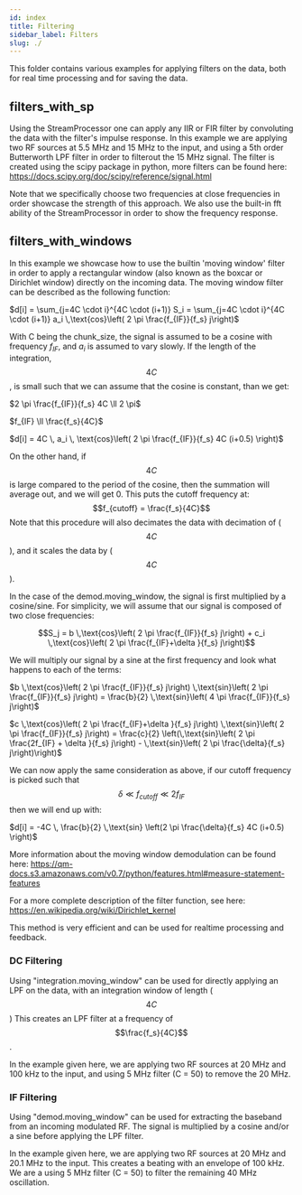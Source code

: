 ```yaml
---
id: index
title: Filtering
sidebar_label: Filters
slug: ./
---
```


This folder contains various examples for applying filters on the data, both for real time processing and for saving the
data.

## filters_with_sp

Using the StreamProcessor one can apply any IIR or FIR filter by convoluting the data with the filter's impulse response.
In this example we are applying two RF sources at 5.5 MHz and 15 MHz to the input, and using a 5th order Butterworth LPF filter in order to filterout the 15 MHz signal.
The filter is created using the scipy package in python, more filters can be found here:
https://docs.scipy.org/doc/scipy/reference/signal.html

Note that we specifically choose two frequencies at close frequencies in order showcase the strength of this approach.
We also use the built-in fft ability of the StreamProcessor in order to show the frequency response.

## filters_with_windows

In this example we showcase how to use the builtin 'moving window' filter in order to apply a rectangular window (also known as the boxcar or Dirichlet window) directly on the incoming data.
The moving window filter can be described as the following function:

$d[i] = \sum_{j=4C \cdot i}^{4C \cdot (i+1)} S_i = \sum_{j=4C \cdot i}^{4C \cdot (i+1)} a_i \,\text{cos}\left( 2 \pi \frac{f_{IF}}{f_s} j\right)$

With C being the chunk\_size, the signal is assumed to be a cosine with frequency $f_{IF}$, and $a_i$ is assumed to vary slowly.
If the length of the integration, $$4C$$, is small such that we can assume that the cosine is constant, than we get:

$2 \pi \frac{f_{IF}}{f_s} 4C \ll 2 \pi$

$f_{IF} \ll \frac{f_s}{4C}$

$d[i] = 4C \, a_i \, \text{cos}\left( 2 \pi \frac{f_{IF}}{f_s} 4C (i+0.5) \right)$

On the other hand, if $$4C$$ is large compared to the period of the cosine, then the summation will average out, and we will get 0.
This puts the cutoff frequency at: $$f_{cutoff} = \frac{f_s}{4C}$$
Note that this procedure will also decimates the data with decimation of ($$4C$$), and it scales the data by ($$4C$$).

In the case of the demod.moving_window, the signal is first multiplied by a cosine/sine.
For simplicity, we will assume that our signal is composed of two close frequencies:

$$S_j = b \,\text{cos}\left( 2 \pi \frac{f_{IF}}{f_s} j\right) + c_i \,\text{cos}\left( 2 \pi \frac{f_{IF}+\delta }{f_s} j\right)$$

We will multiply our signal by a sine at the first frequency and look what happens to each of the terms:

$b \,\text{cos}\left( 2 \pi \frac{f_{IF}}{f_s} j\right) \,\text{sin}\left( 2 \pi \frac{f_{IF}}{f_s} j\right) = \frac{b}{2} \,\text{sin}\left( 4 \pi \frac{f_{IF}}{f_s} j\right)$

$c \,\text{cos}\left( 2 \pi \frac{f_{IF}+\delta }{f_s} j\right) \,\text{sin}\left( 2 \pi \frac{f_{IF}}{f_s} j\right) = \frac{c}{2} \left(\,\text{sin}\left( 2 \pi \frac{2f_{IF} + \delta }{f_s} j\right) - \,\text{sin}\left( 2 \pi \frac{\delta}{f_s} j\right)\right)$

We can now apply the same consideration as above, if our cutoff frequency is picked such that $$\delta \ll f_{cutoff} \ll 2 f_{IF}$$ then we will end up with:

$d[i] = -4C \, \frac{b}{2} \,\text{sin} \left(2 \pi \frac{\delta}{f_s} 4C (i+0.5) \right)$

More information about the moving window demodulation can be found here:
https://qm-docs.s3.amazonaws.com/v0.7/python/features.html#measure-statement-features

For a more complete description of the filter function, see here:
https://en.wikipedia.org/wiki/Dirichlet_kernel

This method is very efficient and can be used for realtime processing and feedback.

### DC Filtering
Using "integration.moving_window" can be used for directly applying an LPF on the data, with an integration window of length ($$4C$$) 
This creates an LPF filter at a frequency of $$\frac{f_s}{4C}$$.

In the example given here, we are applying two RF sources at 20 MHz and 100 kHz to the input, and using 5 MHz filter (C = 50) to remove the 20 MHz.

### IF Filtering
Using "demod.moving_window" can be used for extracting the baseband from an incoming modulated RF.
The signal is multiplied by a cosine and/or a sine before applying the LPF filter.

In the example given here, we are applying two RF sources at 20 MHz and 20.1 MHz to the input. This creates a beating with an envelope of 100 kHz. We are a using 5 MHz filter (C = 50) to filter the remaining 40 MHz oscillation.